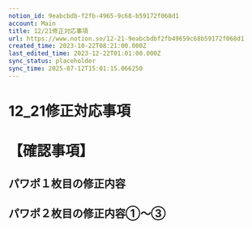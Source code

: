 ```yaml
---
notion_id: 9eabcbdb-f2fb-4965-9c68-b59172f068d1
account: Main
title: 12/21修正対応事項
url: https://www.notion.so/12-21-9eabcbdbf2fb49659c68b59172f068d1
created_time: 2023-10-22T08:21:00.000Z
last_edited_time: 2023-12-22T01:01:00.000Z
sync_status: placeholder
sync_time: 2025-07-12T15:01:15.066250
---
```

# 12_21修正対応事項

# 【確認事項】
## パワポ１枚目の修正内容
## パワポ２枚目の修正内容①〜③